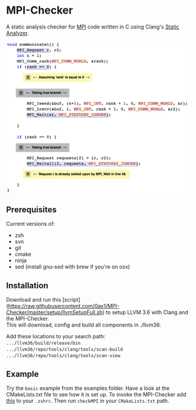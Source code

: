 # MPI-Checker
A static analysis checker for [MPI](https://en.wikipedia.org/wiki/Message_Passing_Interface) code
written in C using Clang's [Static Analyzer](http://clang-analyzer.llvm.org/).

<img src="https://github.com/0ax1/MPI-Checker/blob/master/screenshots/double_wait.jpg" width="500">

## Prerequisites
Current versions of:
- zsh
- svn
- git
- cmake
- ninja
- sed (install gnu-sed with brew if you're on osx)

## Installation
Download and run this [script] (https://raw.githubusercontent.com/0ax1/MPI-Checker/master/setup/llvmSetupFull.sh) to setup LLVM 3.6 with Clang and the MPI-Checker.<br>
This will download, config and build all components in ./llvm36.

Add these locations to your search path:<br>
`.../llvm36/build/release/bin`<br>
`.../llvm36/repo/tools/clang/tools/scan-build`<br>
`.../llvm36/repo/tools/clang/tools/scan-view`<br>

## Example
Try the `basic` example from the examples folder. Have a look at the CMakeLists.txt file to see how it is set up.
To invoke the MPI-Checker add [this](https://github.com/0ax1/MPI-Checker/blob/master/setup/analyse.sh) to your `.zshrc`. Then run `checkMPI` in your `CMakeLists.txt` path.
